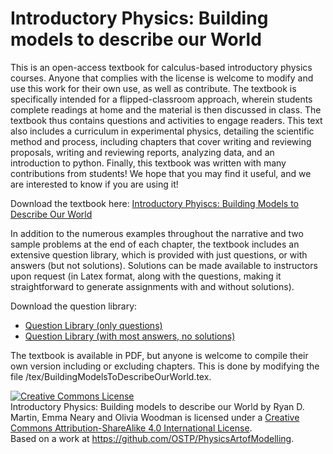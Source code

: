 # Introductory Physics: Building models to describe our World
This is an open-access textbook for calculus-based introductory physics courses. Anyone that complies with the license is welcome to modify and use this work for their own use, as well as contribute. The textbook is specifically intended for a flipped-classroom approach, wherein students complete readings at home and the material is then discussed in class. The textbook thus contains questions and activities to engage readers. This text also includes a curriculum in experimental physics, detailing the scientific method and process, including chapters that cover writing and reviewing proposals, writing and reviewing reports, analyzing data, and an introduction to python. Finally, this textbook was written with many contributions from students! We hope that you may find it useful, and we are interested to know if you are using it!

Download the textbook here: [Introductory Phyiscs: Building Models to Describe Our World](https://github.com/OSTP/PhysicsArtofModelling/blob/master/tex/BuildingModelsToDescribeOurWorld.pdf)

In addition to the numerous examples throughout the narrative and two sample problems at the end of each chapter, the textbook includes an extensive question library, which is provided with just questions, or with answers (but not solutions). Solutions can be made available to instructors upon request (in Latex format, along with the questions, making it straightforward to generate assignments with and without solutions). 

Download the question library:
  * [Question Library (only questions)](https://github.com/OSTP/PhysicsArtofModelling/raw/master/QuestionLibrary_Questionss.pdf)
  * [Question Library (with most answers, no solutions)](https://github.com/OSTP/PhysicsArtofModelling/raw/master/QuestionLibrary_Answers.pdf)


The textbook is available in PDF, but anyone is welcome to compile their own version including or excluding chapters. This is done by modifying the file /tex/BuildingModelsToDescribeOurWorld.tex. 

<a rel="license" href="http://creativecommons.org/licenses/by-sa/4.0/"><img alt="Creative Commons License" style="border-width:0" src="https://i.creativecommons.org/l/by-sa/4.0/88x31.png" /></a><br /><span xmlns:dct="http://purl.org/dc/terms/" href="http://purl.org/dc/dcmitype/Text" property="dct:title" rel="dct:type">Introductory Physics: Building models to describe our World</span> by <span xmlns:cc="http://creativecommons.org/ns#" property="cc:attributionName">Ryan D. Martin, Emma Neary and Olivia Woodman</span> is licensed under a <a rel="license" href="http://creativecommons.org/licenses/by-sa/4.0/">Creative Commons Attribution-ShareAlike 4.0 International License</a>.<br />Based on a work at <a xmlns:dct="http://purl.org/dc/terms/" href="https://github.com/OSTP/PhysicsArtofModelling" rel="dct:source">https://github.com/OSTP/PhysicsArtofModelling</a>.
